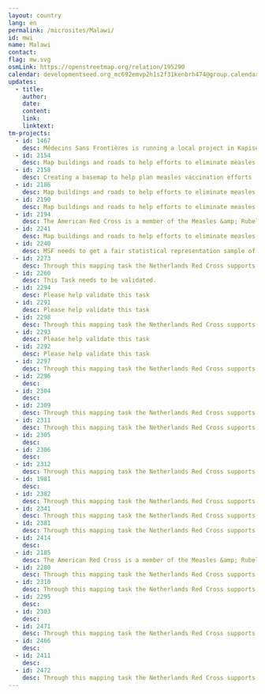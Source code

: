 ```yaml
---
layout: country
lang: en
permalink: /microsites/Malawi/
id: mwi
name: Malawi
contact: 
flag: mw.svg
osmLink: https://openstreetmap.org/relation/195290
calendar: developmentseed.org_mc692emvp2h1s2f31kenbrh474@group.calendar.google.com 
updates: 
  - title: 
    author: 
    date: 
    content: 
    link: 
    linktext:
tm-projects: 
  - id: 1467
    desc: Médecins Sans Frontières is running a local project in Kapise Camp, East of Tete Province to improve the provision of aid to local people affected by the conflict between RENAMO (the opposition) and FRELIMO (the main party in Mozambique).
  - id: 2154
    desc: Map buildings and roads to help efforts to eliminate measles.
  - id: 2158
    desc: Creating a basemap to help plan measles vaccination efforts
  - id: 2186
    desc: Map buildings and roads to help efforts to eliminate measles.
  - id: 2190
    desc: Map buildings and roads to help efforts to eliminate measles.
  - id: 2194
    desc: The American Red Cross is a member of the Measles &amp; Rubella Initiative, which seeks to eliminate these diseases. We will be conducting a measles campaign in Malawi in spring 2017. This task will create a basemap of the area in order to help Red Cross teams to plan logistics and prepare for mobile data collection and field mapping in the areas. We will initially focus on these areas of Lilongwe. This task is also part of the Missing Maps project, which aims to map the most vulnerable places in the world (affected by humanitarian crises. disease epidemics, conflict, natural disasters, poverty, environmental crises). Building on HOT's disaster preparedness projects, the Missing Maps tasks facilitate pre-emptive mapping of priority countries to better facilitate disaster response, medical activities and resource allocation when crises occur. Through the MapGive project, the Humanitarian Information Unit (HIU) of the U.S. Department of State is providing the OpenStreetMap community access to updated satellite imagery services to help assist with humanitarian mapping.
  - id: 2241
    desc: Map buildings and roads to help efforts to eliminate measles.
  - id: 2240
    desc: MSF needs to get a fair statistical representation sample of populations in a specific district of Malawi (Nsanje District).The maps will help MSF team on the field to find access more easily to randomly selected villages and group of houses. MSF is conducting an important study that aims to gather critical information about the real and true percentage of people affected by HIV. We need to know as precisely as possible, within that given population who has been tested for HIV, and who has started  treatment, are currently under treatment, and are responding well to it.  This study will help the MSF and Ministry of Health teams in the field better measure the current, joint effort to fight HIV. It will help steer the MSF and Ministry of Health decision making process and should lead to better and more impactful operations.
  - id: 2273
    desc: Through this mapping task the Netherlands Red Cross supports the Malawi Red Cross Society to more effectively run a number of projects in different traditional authorities in Malawi. 
  - id: 2260
    desc: This Task needs to be validated.
  - id: 2294
    desc: Please help validate this task
  - id: 2291
    desc: Please help validate this task
  - id: 2298
    desc: Through this mapping task the Netherlands Red Cross supports the Malawi Red Cross Society to more effectively run a number of projects in different traditional authorities in Malawi. 
  - id: 2293
    desc: Please help validate this task
  - id: 2292
    desc: Please help validate this task
  - id: 2297
    desc: Through this mapping task the Netherlands Red Cross supports the Malawi Red Cross Society to more effectively run a number of projects in different traditional authorities in Malawi. 
  - id: 2296
    desc: 
  - id: 2304
    desc: 
  - id: 2309
    desc: Through this mapping task the Netherlands Red Cross supports the Malawi Red Cross Society to more effectively run a number of projects in different traditional authorities in Malawi. 
  - id: 2311
    desc: Through this mapping task the Netherlands Red Cross supports the Malawi Red Cross Society to more effectively run a number of projects in different traditional authorities in Malawi. 
  - id: 2305
    desc: 
  - id: 2306
    desc: 
  - id: 2312
    desc: Through this mapping task the Netherlands Red Cross supports the Malawi Red Cross Society to more effectively run a number of projects in different traditional authorities in Malawi. 
  - id: 1981
    desc: 
  - id: 2382
    desc: Through this mapping task the Netherlands Red Cross supports the Malawi Red Cross Society to more effectively run a number of projects in different traditional authorities in Malawi. 
  - id: 2341
    desc: Through this mapping task the Netherlands Red Cross supports the Malawi Red Cross Society to more effectively run a number of projects in different traditional authorities in Malawi. 
  - id: 2381
    desc: Through this mapping task the Netherlands Red Cross supports the Malawi Red Cross Society to more effectively run a number of projects in different traditional authorities in Malawi. 
  - id: 2414
    desc: 
  - id: 2185
    desc: The American Red Cross is a member of the Measles &amp; Rubella Initiative, which seeks to eliminate these diseases. We will be conducting a measles campaign in Malawi in spring 2017. This task will create a basemap of the area in order to help Red Cross teams to plan logistics and prepare for mobile data collection and field mapping in the areas. We will initially focus on these areas of Lilongwe. This task is also part of the Missing Maps project, which aims to map the most vulnerable places in the world (affected by humanitarian crises. disease epidemics, conflict, natural disasters, poverty, environmental crises). Building on HOT's disaster preparedness projects, the Missing Maps tasks facilitate pre-emptive mapping of priority countries to better facilitate disaster response, medical activities and resource allocation when crises occur.
  - id: 2280
    desc: Through this mapping task the Netherlands Red Cross supports the Malawi Red Cross Society to more effectively run a number of projects in different traditional authorities in Malawi. 
  - id: 2310
    desc: Through this mapping task the Netherlands Red Cross supports the Malawi Red Cross Society to more effectively run a number of projects in different traditional authorities in Malawi. 
  - id: 2295
    desc: 
  - id: 2303
    desc: 
  - id: 2471
    desc: Through this mapping task the Netherlands Red Cross supports the Malawi Red Cross Society to more effectively run a number of projects in different traditional authorities in Malawi. 
  - id: 2466
    desc: 
  - id: 2411
    desc: 
  - id: 2472
    desc: Through this mapping task the Netherlands Red Cross supports the Malawi Red Cross Society to more effectively run a number of projects in different traditional authorities in Malawi. 
---
```

